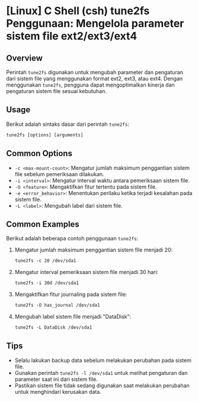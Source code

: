 # [Linux] C Shell (csh) tune2fs Penggunaan: Mengelola parameter sistem file ext2/ext3/ext4

## Overview
Perintah `tune2fs` digunakan untuk mengubah parameter dan pengaturan dari sistem file yang menggunakan format ext2, ext3, atau ext4. Dengan menggunakan `tune2fs`, pengguna dapat mengoptimalkan kinerja dan pengaturan sistem file sesuai kebutuhan.

## Usage
Berikut adalah sintaks dasar dari perintah `tune2fs`:

```csh
tune2fs [options] [arguments]
```

## Common Options
- `-c <max-mount-count>`: Mengatur jumlah maksimum penggantian sistem file sebelum pemeriksaan dilakukan.
- `-i <interval>`: Mengatur interval waktu antara pemeriksaan sistem file.
- `-O <feature>`: Mengaktifkan fitur tertentu pada sistem file.
- `-e <error_behavior>`: Menentukan perilaku ketika terjadi kesalahan pada sistem file.
- `-L <label>`: Mengubah label dari sistem file.

## Common Examples
Berikut adalah beberapa contoh penggunaan `tune2fs`:

1. Mengatur jumlah maksimum penggantian sistem file menjadi 20:
   ```csh
   tune2fs -c 20 /dev/sda1
   ```

2. Mengatur interval pemeriksaan sistem file menjadi 30 hari:
   ```csh
   tune2fs -i 30d /dev/sda1
   ```

3. Mengaktifkan fitur journaling pada sistem file:
   ```csh
   tune2fs -O has_journal /dev/sda1
   ```

4. Mengubah label sistem file menjadi "DataDisk":
   ```csh
   tune2fs -L DataDisk /dev/sda1
   ```

## Tips
- Selalu lakukan backup data sebelum melakukan perubahan pada sistem file.
- Gunakan perintah `tune2fs -l /dev/sda1` untuk melihat pengaturan dan parameter saat ini dari sistem file.
- Pastikan sistem file tidak sedang digunakan saat melakukan perubahan untuk menghindari kerusakan data.